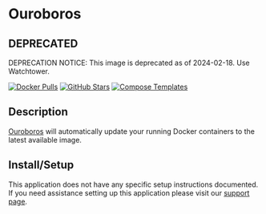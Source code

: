 # Ouroboros

## DEPRECATED

DEPRECATION NOTICE: This image is deprecated as of 2024-02-18. Use Watchtower.

[![Docker Pulls](https://img.shields.io/docker/pulls/pyouroboros/ouroboros?style=flat-square&color=607D8B&label=docker%20pulls&logo=docker)](https://hub.docker.com/r/pyouroboros/ouroboros)
[![GitHub Stars](https://img.shields.io/github/stars/pyouroboros/ouroboros?style=flat-square&color=607D8B&label=github%20stars&logo=github)](https://github.com/pyouroboros/ouroboros)
[![Compose Templates](https://img.shields.io/static/v1?style=flat-square&color=607D8B&label=compose&message=templates)](https://github.com/GhostWriters/DockSTARTer/tree/main/compose/.apps/ouroboros)

## Description

[Ouroboros](https://github.com/pyouroboros/ouroboros) will automatically update
your running Docker containers to the latest available image.

## Install/Setup

This application does not have any specific setup instructions documented. If
you need assistance setting up this application please visit our
[support page](https://dockstarter.com/basics/support/).
